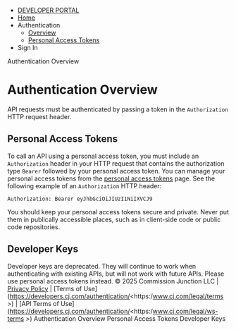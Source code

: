   * [DEVELOPER PORTAL](https://developers.cj.com/authentication/</>)
  * [Home](https://developers.cj.com/authentication/</>)
  * Authentication
    * [Overview](https://developers.cj.com/authentication/</authentication/overview>)
    * [Personal Access Tokens](https://developers.cj.com/authentication/</account/personal-access-tokens>)
  * Sign In


Authentication Overview
# Authentication Overview
API requests must be authenticated by passing a token in the `Authorization` HTTP request header.
## Personal Access Tokens
To call an API using a personal access token, you must include an `Authorization` header in your HTTP request that contains the authorization type `Bearer` followed by your personal access token. You can manage your personal access tokens from the [personal access tokens](https://developers.cj.com/authentication/</account/personal-access-tokens>) page. See the following example of an `Authorization` HTTP header:
```
Authorization: Bearer eyJhbGciOiJIUzI1NiIXVCJ9

```

You should keep your personal access tokens secure and private. Never put them in publically accessible places, such as in client-side code or public code repositories.
## Developer Keys
Developer keys are deprecated. They will continue to work when authenticating with existing APIs, but will not work with future APIs. Please use personal access tokens instead.
© 2025 Commission Junction LLC | [Privacy Policy](https://developers.cj.com/authentication/<https:/www.cj.com/legal/privacy>) | [Terms of Use](https://developers.cj.com/authentication/<https:/www.cj.com/legal/terms >) | [API Terms of Use](https://developers.cj.com/authentication/<https:/www.cj.com/legal/ws-terms >)
Authentication Overview
Personal Access Tokens
Developer Keys


